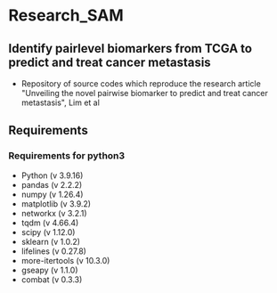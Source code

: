 # Research_SAM


## Identify pairlevel biomarkers from TCGA to predict and treat cancer metastasis
+ Repository of source codes which reproduce the research article "Unveiling the novel pairwise biomarker to predict and treat cancer metastasis", Lim et al


## Requirements
### Requirements for python3
+ Python (v 3.9.16)
+ pandas (v 2.2.2)
+ numpy (v 1.26.4)
+ matplotlib (v 3.9.2)
+ networkx (v 3.2.1)
+ tqdm (v 4.66.4)
+ scipy (v 1.12.0)
+ sklearn (v 1.0.2)
+ lifelines (v 0.27.8)
+ more-itertools (v 10.3.0)
+ gseapy (v 1.1.0)
+ combat (v 0.3.3)
